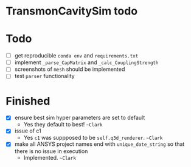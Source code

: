 # TransmonCavitySim todo

# Todo
- [ ] get reproducible `conda env` and `requirements.txt`
- [ ] implement `_parse_CapMatrix` and `_calc_CouplingStrength`
- [ ] screenshots of `mesh` should be implemented
- [ ] test `parser` functionality

# Finished
- [x] ensure best sim hyper parameters are set to default
    - Yes they default to best! `~Clark`
- [x] issue of c1
    - Yes `c1` was suppposed to be `self.q3d_renderer`. `~Clark`
- [x] make all ANSYS project names end with `unique_date_string` so that there is no issue in execution
    - Implemented. `~Clark`
